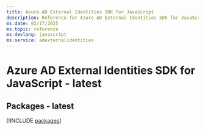 ```yaml
---
title: Azure AD External Identities SDK for JavaScript
description: Reference for Azure AD External Identities SDK for JavaScript
ms.date: 03/17/2025
ms.topic: reference
ms.devlang: javascript
ms.service: adexternalidentities
---
```

# Azure AD External Identities SDK for JavaScript - latest
## Packages - latest
[!INCLUDE [packages](ad-external-identities-index.md)]
